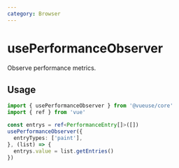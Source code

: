 ```yaml
---
category: Browser
---
```


# usePerformanceObserver

Observe performance metrics.

## Usage

```ts
import { usePerformanceObserver } from '@vueuse/core'
import { ref } from 'vue'

const entrys = ref<PerformanceEntry[]>([])
usePerformanceObserver({
  entryTypes: ['paint'],
}, (list) => {
  entrys.value = list.getEntries()
})
```
